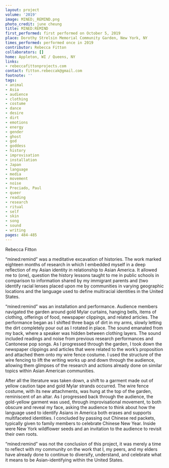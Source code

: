 ```yaml
---
layout: project
volume: '2019'
image: MINED;_REMIND.png
photo_credit: june cheung
title: MINED:REMIND
first_performed: first performed on October 5, 2019
place: Dorothy Strelsin Memorial Community Garden, New York, NY
times_performed: performed once in 2019
contributor: Rebecca Fitton
collaborators: []
home: Appleton, WI / Queens, NY
links:
- rebeccafittonprojects.com
contact: fitton.rebeccak@gmail.com
footnote: ''
tags:
- animal
- Asia
- audience
- clothing
- costume
- dance
- desire
- dirt
- emotions
- energy
- gender
- ghost
- god
- goddess
- history
- improvisation
- installation
- Japan
- language
- media
- movement
- noise
- Preciado, Paul
- queer
- reading
- research
- ritual
- self
- skin
- song
- sound
- writing
pages: 484-485
---
```


Rebecca Fitton

“mined:remind” was a meditative excavation of histories. The work marked eighteen months of research in which I embedded myself in a deep reflection of my Asian identity in relationship to Asian America. It allowed me to (one), question the history lessons taught to me in public schools in comparison to information shared by my immigrant parents and (two identify racial lenses placed upon me by communities in varying geographic locations and the language used to define multiracial identities in the United States.

“mined:remind” was an installation and performance. Audience members navigated the garden around gold Mylar curtains, hanging bells, items of clothing, offerings of food, newspaper clippings, and related articles. The performance began as I shifted three bags of dirt in my arms, slowly letting the dirt completely pour out as I rotated in place. The sound emanated from my back, where a speaker was hidden between clothing layers. The sound included readings and noise from previous research performances and Cantonese pop songs. As I progressed through the garden, I took down the newspaper clippings and articles that were related to the work’s proposition and attached them onto my wire fence costume. I used the structure of the wire fencing to lift the writing works up and down through the audience, allowing them glimpses of the research and actions already done on similar topics within Asian American communities.

After all the literature was taken down, a shift to a garment made out of yellow caution tape and gold Mylar strands occurred. The wire fence costume, with its new attachments, was hung at the top of the garden, reminiscent of an altar. As I progressed back through the audience, the gold-yellow garment was used, through improvisational movement, to both obscure and reveal my face, asking the audience to think about how the language used to identify Asians in America both erases and supports multifaceted identities. I concluded by passing out Chinese red packets, typically given to family members to celebrate Chinese New Year. Inside were New York wildflower seeds and an invitation to the audience to revisit their own roots.

“mined:remind” was not the conclusion of this project, it was merely a time to reflect with my community on the work that I, my peers, and my elders have already done to continue to diversify, understand, and celebrate what it means to be Asian-identifying within the United States.
